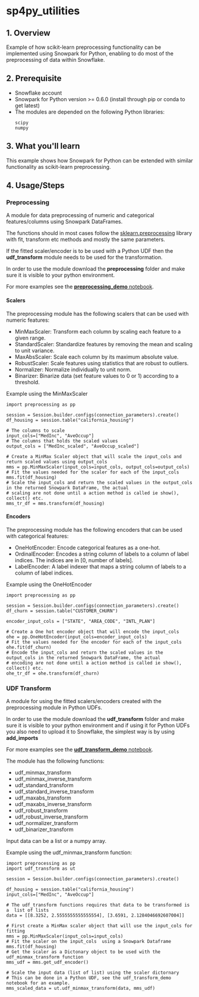 # sp4py_utilities

## 1. Overview 
Example of how scikit-learn preprocessing functionality can be implemented using Snowpark for Python, enabling to do most of the preprocessing of data within Snowflake.

## 2. Prerequisite
* Snowflake account
* Snowpark for Python version >= 0.6.0 (install through pip or conda to get latest)
* The modules are depended on the following Python libraries:
   ```
   scipy
   numpy
   ```

## 3. What you'll learn
This example shows how Snowpark for Python can be extended with similar functionality as scikit-learn preprocessing. 

## 4. Usage/Steps
### Preprocessing
A module for data preprocessing of numeric and categorical features/columns using Snowpark DataFrames.

The functions should in most cases follow the [sklearn.preprocessing](https://scikit-learn.org/stable/modules/classes.html#module-sklearn.preprocessing) 
library with fit, transform etc methods and mostly the same parameters.

If the fitted scaler/encoder is to be used with a Python UDF then the **udf_transform** module needs to be used for the 
transformation.

In order to use the module download the **preprocessing** folder and make sure it is visible to your python environment.

For more examples see the [**preprocessing_demo** notebook](preprocessing_demo.ipynb).

#### Scalers
The preprocessing module has the following scalers that can be used with numeric features:
* MinMaxScaler: Transform each column by scaling each feature to a given range.
* StandardScaler: Standardize features by removing the mean and scaling to unit variance.
* MaxAbsScaler: Scale each column by its maximum absolute value.
* RobustScaler: Scale features using statistics that are robust to outliers.
* Normalizer: Normalize individually to unit norm.
* Binarizer: Binarize data (set feature values to 0 or 1) according to a threshold.

Example using the MinMaxScaler
```
import preprocessing as pp

session = Session.builder.configs(connection_parameters).create()
df_housing = session.table("california_housing")

# The columns to scale
input_cols=["MedInc", "AveOccup"]
# The columns that holds the scaled values
output_cols = ["MedInc_scaled", "AveOccup_scaled"]

# Create a MinMax Scaler object that will scale the input_cols and return scaled values using output_cols
mms = pp.MinMaxScaler(input_cols=input_cols, output_cols=output_cols)
# Fit the values needed for the scaler for each of the input_cols 
mms.fit(df_housing)
# Scale the input_cols and return the scaled values in the output_cols in the returned Snowpark DataFrame, the actual
# scaling are not done until a action method is called ie show(), collect() etc.
mms_tr_df = mms.transform(df_housing)
```

#### Encoders
The preprocessing module has the following encoders that can be used with categorical features:
* OneHotEncoder: Encode categorical features as a one-hot.
* OrdinalEncoder: Encodes a string column of labels to a column of label indices. The indices are in [0, number of labels].
* LabelEncoder: A label indexer that maps a string column of labels to a column of label indices.

Example using the OneHotEncoder
```
import preprocessing as pp

session = Session.builder.configs(connection_parameters).create()
df_churn = session.table("CUSTOMER_CHURN")

encoder_input_cols = ["STATE", "AREA_CODE", "INTL_PLAN"]

# Create a One hot encoder object that will encode the input_cols
ohe = pp.OneHotEncoder(input_cols=encoder_input_cols)
# Fit the values needed for the encoder for each of the input_cols
ohe.fit(df_churn)
# Encode the input_cols and return the scaled values in the output_cols in the returned Snowpark DataFrame, the actual
# encoding are not done until a action method is called ie show(), collect() etc.
ohe_tr_df = ohe.transform(df_churn)
```
### UDF Transform
A module for using the fitted scalers/encoders created with the preprocessing module in Python UDFs.

In order to use the module download the **udf_transform** folder and make sure it is visible to your python environment 
and if using it for Python UDFs you also need to upload it to Snowflake, the simplest way is by using **add_imports**

For more examples see the [**udf_transform_demo** notebook](udf_transform_demo.ipynb).

The module has the following functions:
* udf_minmax_transform
* udf_minmax_inverse_transform
* udf_standard_transform
* udf_standard_inverse_transform
* udf_maxabs_transform
* udf_maxabs_inverse_transform
* udf_robust_transform
* udf_robust_inverse_transform
* udf_normalizer_transform
* udf_binarizer_transform

Input data can be a list or a numpy array.

Example using the udf_minmax_transform function:
```
import preprocessing as pp
import udf_transform as ut

session = Session.builder.configs(connection_parameters).create()

df_housing = session.table("california_housing")
input_cols=["MedInc", "AveOccup"]

# The udf_transform functions requires that data to be transformed is a  list of lists
data = [[8.3252, 2.5555555555555554], [3.6591, 2.1284046692607004]]

# First create a MinMax scaler object that will use the input_cols for fitting
mms = pp.MinMaxScaler(input_cols=input_cols)
# Fit the scaler on the input_cols  using a Snowpark Dataframe
mms.fit(df_housing)
# Get the scaler as a Dictonary object to be used with the udf_minmax_transform function
mms_udf = mms.get_udf_encoder()

# Scale the input data (list of list) using the scaler dictornary
# This can be done in a Python UDF, see the udf_transform_demo notebook for an example.
mms_scaled_data = ut.udf_minmax_transform(data, mms_udf)
```
